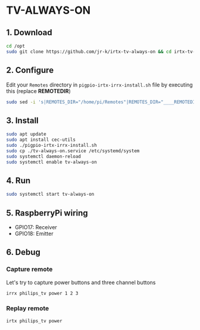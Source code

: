 TV-ALWAYS-ON
=

##  1. Download
```bash
cd /opt
sudo git clone https://github.com/jr-k/irtx-tv-always-on && cd irtx-tv-always-on
```

## 2. Configure
Edit your `Remotes` directory in `pigpio-irtx-irrx-install.sh` file by executing this (replace ____REMOTEDIR____)
```bash
sudo sed -i 's|REMOTES_DIR="/home/pi/Remotes"|REMOTES_DIR="____REMOTEDIR____"|g' pigpio-irtx-irrx-install.sh
```

## 3. Install
```bash
sudo apt update
sudo apt install cec-utils
sudo ./pigpio-irtx-irrx-install.sh
sudo cp ./tv-always-on.service /etc/systemd/system
sudo systemctl daemon-reload
sudo systemctl enable tv-always-on
```

## 4. Run
```bash
sudo systemctl start tv-always-on
```

## 5. RaspberryPi wiring

- GPIO17: Receiver
- GPIO18: Emitter

## 6. Debug

### Capture remote
Let's try to capture power buttons and three channel buttons
```bash
irrx philips_tv power 1 2 3
```

### Replay remote
```bash
irtx philips_tv power
```


